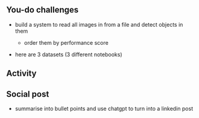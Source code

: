 ## You-do challenges

- build a system to read all images in from a file and detect objects in them

  - order them by performance score

- here are 3 datasets (3 different notebooks)

## Activity

## Social post

- summarise into bullet points and use chatgpt to turn into a linkedin post

